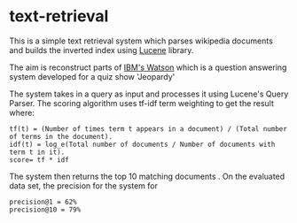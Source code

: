 # text-retrieval

This is a simple text retrieval system which parses wikipedia documents and builds the inverted index using [Lucene](http://lucene.apache.org/core/) library.
 
The aim is reconstruct parts of [IBM's Watson](http://www.aaai.org/Magazine/Watson/watson.php) which is a question answering system developed for a quiz show 'Jeopardy'
  
The system takes in a query as input and processes it using Lucene's Query Parser. The scoring algorithm uses tf-idf term weighting to get the result
where: 
  
  ```
  tf(t) = (Number of times term t appears in a document) / (Total number of terms in the document).
  idf(t) = log_e(Total number of documents / Number of documents with term t in it).
  score= tf * idf
  ```
  
 The system then returns the top 10 matching documents .
 On the evaluated data set, the precision for the system for 
 
 ```
 precision@1 = 62%
 precision@10 = 79%
 ```
  
 
